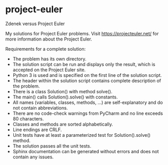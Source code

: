 # project-euler
Zdenek versus Project Euler

My solutions for Project Euler problems. Visit https://projecteuler.net/ for more information about the Project Euler.

Requirements for a complete solution:
* The problem has its own directory.
* The solution script can be run and displays only the result, which is accepted on the Project Euler site.
* Python 3 is used and is specified on the first line of the solution script.
* The header within the solution script contains complete description of the problem.
* There is a class Solution() with method solve().
* The main() calls Solution().solve() with constants.
* All names (variables, classes, methods, ...) are self-explanatory and do not contain abbreviations.
* There are no code-check warnings from PyCharm and no line exceeds 80 characters.
* Classes and methods are sorted alphabetically.
* Line endings are CRLF.
* Unit tests have at least a parameterized test for Solution().solve() method.
* The solution passes all the unit tests.
* Sphinx documentation can be generated without errors and does not contain any issues.
